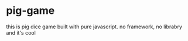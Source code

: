 # pig-game
this is pig dice game built with pure javascript. no framework, no librabry and it's cool

